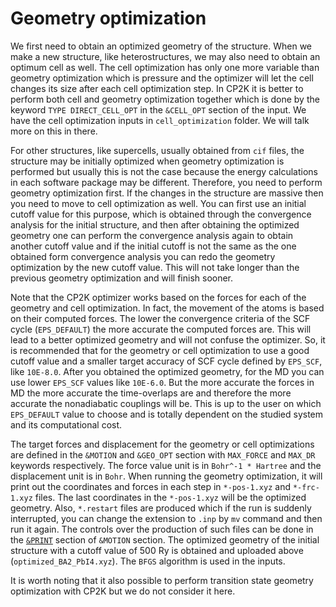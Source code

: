 # Geometry optimization

We first need to obtain an optimized geometry of the structure. When we make a new structure, like heterostructures, we may also need to obtain an optimum cell as well. The cell 
optimization has only one more variable than geometry optimization which is pressure and the optimizer will let the cell changes its size after each cell optimization step. In 
CP2K it is better to perform both cell and geometry optimization together which is done by the keyword `TYPE DIRECT_CELL_OPT` in the  `&CELL_OPT` section of the input. We have the cell optimization inputs in `cell_optimization` folder. We will talk more on this in there.

For other structures, like supercells, usually obtained from `cif` files, the structure may be initially optimized when geometry optimization is performed but usually this is not the case 
because the energy calculations in each software package may be different. Therefore, you need to perform geometry optimization first. If the changes in the structure are massive
then you need to move to cell optimization as well. You can first use an initial cutoff value for this purpose, which is obtained through the convergence analysis for the initial structure,
and then after obtaining the optimized geometry one can perform the convergence analysis again to obtain another cutoff value and if the initial cutoff is not the same as the one obtained 
form convergence analysis you can redo the geometry optimization by the new cutoff value. This will not take longer than the previous geometry optimization and will finish sooner. 

Note that the CP2K optimizer works based on the forces for each of the geometry and cell optimization. In fact, the movement of the atoms is based on their computed forces. The 
lower the convergence criteria of the SCF cycle (`EPS_DEFAULT`) the more accurate the computed forces are. This will lead to a better optimized geometry and will not confuse the 
optimizer. So, it is recommended that for the geometry or cell optimization to use a good cutoff value and a smaller target accuracy of SCF cycle defined by `EPS_SCF`, like `10E-8.0`. After you obtained the optimized 
geometry, for the MD you can use lower `EPS_SCF` values like `10E-6.0`. But the more accurate the forces in MD the more accurate the time-overlaps are and therefore the more accurate the nonadiabatic couplings will be. This is up to the user on which `EPS_DEFAULT` value to choose and is totally dependent on the studied system and its computational cost.


The target forces and displacement for the geometry or cell optimizations are defined in the `&MOTION` and `&GEO_OPT` section with `MAX_FORCE` and `MAX_DR` keywords 
respectively. The force value unit is in `Bohr^-1 * Hartree` and the displacement unit is in `Bohr`. When running the geometry optimization, it will print out the coordinates 
and forces in each step in `*-pos-1.xyz` and `*-frc-1.xyz` files. The last coordinates in the `*-pos-1.xyz` will be the optimized geometry. Also, `*.restart` files are produced
which if the run is suddenly interrupted, you can change the extension to `.inp` by `mv` command and then run it again. The controls over the production of such files can be 
done in the [`&PRINT`](https://manual.cp2k.org/trunk/CP2K_INPUT/MOTION/PRINT.html) section of `&MOTION` section. The optimized geometry of the initial structure with a cutoff 
value of 500 Ry is obtained and uploaded above (`optimized_BA2_PbI4.xyz`). The `BFGS` algorithm is used in the inputs.

It is worth noting that it also possible to perform transition state geometry optimization with CP2K but we do not consider it here.

